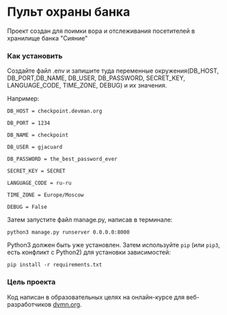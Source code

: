 # Пульт охраны банка

Проект создан для поимки вора и отслеживания посетителей в хранилище банка "Сияние"

### Как установить

Создайте файл .env и запишите туда переменные окружения(DB_HOST, DB_PORT,DB_NAME, DB_USER, DB_PASSWORD, SECRET_KEY, LANGUAGE_CODE, TIME_ZONE, DEBUG) и их значения.

Например:

```DB_HOST = checkpoint.devman.org```

```DB_PORT = 1234```

```DB_NAME = checkpoint```

```DB_USER = gjacuard```

```DB_PASSWORD = the_best_password_ever```

```SECRET_KEY = SECRET```

```LANGUAGE_CODE = ru-ru```

```TIME_ZONE = Europe/Moscow```

```DEBUG = False```


Затем запустите файл manage.py, написав в терминале:

```python3 manage.py runserver 0.0.0.0:8000```



Python3 должен быть уже установлен. 
Затем используйте `pip` (или `pip3`, есть конфликт с Python2) для установки зависимостей:
```
pip install -r requirements.txt
```

### Цель проекта

Код написан в образовательных целях на онлайн-курсе для веб-разработчиков [dvmn.org](https://dvmn.org/).
